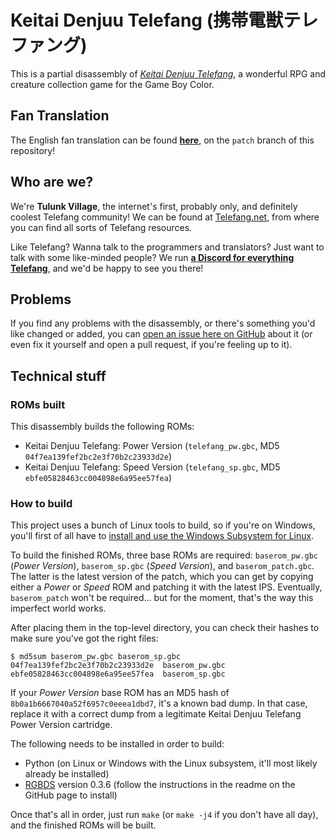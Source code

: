 # Keitai Denjuu Telefang (携帯電獣テレファング)

This is a partial disassembly of *[Keitai Denjuu Telefang](https://en.wikipedia.org/wiki/Keitai_Denj%C5%AB_Telefang)*, a wonderful RPG and creature collection game for the Game Boy Color.

## Fan Translation

The English fan translation can be found **[here](https://github.com/telefang/telefang/tree/patch)**, on the `patch` branch of this repository!

## Who are we?

We're **Tulunk Village**, the internet's first, probably only, and definitely coolest Telefang community! We can be found at [Telefang.net](http://telefang.net/), from where you can find all sorts of Telefang resources.

Like Telefang? Wanna talk to the programmers and translators? Just want to talk with some like-minded people? We run **[a Discord for everything Telefang](https://discord.gg/BMqRucb)**, and we'd be happy to see you there!

## Problems

If you find any problems with the disassembly, or there's something you'd like changed or added, you can [open an issue here on GitHub](https://github.com/telefang/telefang/issues) about it (or even fix it yourself and open a pull request, if you're feeling up to it).

## Technical stuff

### ROMs built

This disassembly builds the following ROMs:
* Keitai Denjuu Telefang: Power Version (`telefang_pw.gbc`, MD5 `04f7ea139fef2bc2e3f70b2c23933d2e`)
* Keitai Denjuu Telefang: Speed Version (`telefang_sp.gbc`, MD5 `ebfe05828463cc004898e6a95ee57fea`)

### How to build

This project uses a bunch of Linux tools to build, so if you're on Windows, you'll first of all have to [install and use the Windows Subsystem for Linux](https://docs.microsoft.com/en-us/windows/wsl/install-win10).

To build the finished ROMs, three base ROMs are required: `baserom_pw.gbc` (*Power Version*), `baserom_sp.gbc` (*Speed Version*), and `baserom_patch.gbc`. The latter is the latest version of the patch, which you can get by copying either a *Power* or *Speed* ROM and patching it with the latest IPS. Eventually, `baserom_patch` won't be required... but for the moment, that's the way this imperfect world works.

After placing them in the top-level directory, you can check their hashes to make sure you've got the right files:

```
$ md5sum baserom_pw.gbc baserom_sp.gbc
04f7ea139fef2bc2e3f70b2c23933d2e  baserom_pw.gbc
ebfe05828463cc004898e6a95ee57fea  baserom_sp.gbc
```

If your *Power Version* base ROM has an MD5 hash of `8b0a1b6667040a52f6957c0eeea1dbd7`, it's a known bad dump. In that case, replace it with a correct dump from a legitimate Keitai Denjuu Telefang Power Version cartridge.

The following needs to be installed in order to build:

* Python (on Linux or Windows with the Linux subsystem, it'll most likely already be installed)
* [RGBDS](https://github.com/rednex/rgbds#2-building-rgbds-from-source) version 0.3.6 (follow the instructions in the readme on the GitHub page to install)

Once that's all in order, just run `make` (or `make -j4` if you don't have all day), and the finished ROMs will be built.
